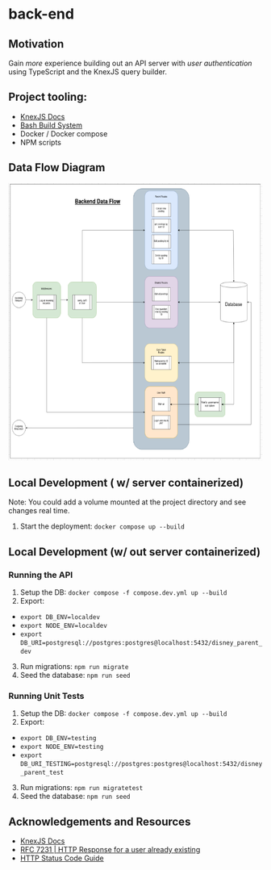 # back-end

## Motivation

Gain _more_ experience building out an API server with _user authentication_ using TypeScript and the KnexJS query builder.

## Project tooling:

- [KnexJS Docs](https://knexjs.org/)
- [Bash Build System](https://github.com/labaneilers/bs)
- Docker / Docker compose
- NPM scripts

## Data Flow Diagram

<img src="./artifacts/backend_dataflow_v2.png" alt="Backend dataflow diagram" width=650 height=550 />

## Local Development ( w/ server containerized)

Note: You could add a volume mounted at the project directory and see changes real time.

1. Start the deployment: `docker compose up --build`

## Local Development (w/ out server containerized)

### Running the API

1. Setup the DB: `docker compose -f compose.dev.yml up --build`
2. Export:

- `export DB_ENV=localdev`
- `export NODE_ENV=localdev`
- `export DB_URI=postgresql://postgres:postgres@localhost:5432/disney_parent_dev`

3. Run migrations: `npm run migrate`
4. Seed the database: `npm run seed`

### Running Unit Tests

1. Setup the DB: `docker compose -f compose.dev.yml up --build`
2. Export:

- `export DB_ENV=testing`
- `export NODE_ENV=testing`
- `export DB_URI_TESTING=postgresql://postgres:postgres@localhost:5432/disney_parent_test`

3. Run migrations: `npm run migratetest`
4. Seed the database: `npm run seed`

## Acknowledgements and Resources

- [KnexJS Docs](https://knexjs.org/)
- [RFC 7231 | HTTP Response for a user already existing](https://www.rfc-editor.org/rfc/rfc7231#page-58)
- [HTTP Status Code Guide](https://www.websiterating.com/resources/http-status-codes-cheat-sheet/)
